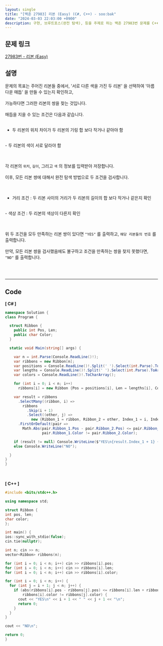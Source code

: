 ```yaml
---
layout: single
title: "[백준 27983] 리본 (Easy) (C#, C++) - soo:bak"
date: "2024-03-03 22:03:00 +0900"
description: 구현, 브루트포스(완전 탐색), 등을 주제로 하는 백준 27983번 문제를 C++ C# 으로 풀이 및 해설
---
```


## 문제 링크
  [27983번 - 리본 (Easy)](https://www.acmicpc.net/problem/27983)

## 설명
문제의 목표는 주어진 리본들 중에서, '서로 다른 색을 가진 두 리본' 을 선택하여 '아름다운 매듭' 을 만들 수 있는지 확인하고,<br>
<br>
가능하다면 그러한 리본의 쌍을 찾는 것입니다.<br>
<br>
매듭을 지을 수 있는 조건은 다음과 같습니다.<br>
<br>
- 두 리본의 위치 차이가 두 리본의 기링 합 보다 작거나 같아야 함<br>
<br>
- 두 리본의 색이 서로 달라야 함<br>
<br>
<br>

각 리본의 `위치`, `길이`, 그리고 `색` 의 정보를 입력받아 저장합니다.<br>
<br>
이후, 모든 리본 쌍에 대해서 완전 탐색 방법으로 두 조건을 검사합니다.<br>
<br>
<br>
- 거리 조건 : 두 리본 사이의 거리가 두 리본의 길이의 합 보다 작거나 같은지 확인<br>
<br>
- 색상 조건 : 두 리본의 색상이 다른지 확인<br>
<br>
<br>

위 두 조건을 모두 만족하는 리본 쌍이 있다면 `"YES"` 를 출력하고, `해당 리본들의 번호` 를 출력합니다.<br>
<br>
만약, 모든 리본 쌍을 검사했음에도 불구하고 조건을 만족하는 쌍을 찾지 못했다면, `"NO"` 를 출력합니다.<br>

<br>
<br>

- - -

## Code
<b>[ C# ] </b>
<br>

  ```c#
namespace Solution {
  class Program {

    struct Ribbon {
      public int Pos, Len;
      public char Color;
    }

    static void Main(string[] args) {

      var n = int.Parse(Console.ReadLine()!);
      var ribbons = new Ribbon[n];
      var positions = Console.ReadLine()!.Split(' ').Select(int.Parse).ToArray();
      var lengths = Console.ReadLine()!.Split(' ').Select(int.Parse).ToArray();
      var colors = Console.ReadLine()!.ToCharArray();

      for (int i = 0; i < n; i++)
        ribbons[i] = new Ribbon {Pos = positions[i], Len = lengths[i], Color = colors[i * 2]};

      var result = ribbons
        .SelectMany((ribbon, i) =>
          ribbons
            .Skip(i + 1)
            .Select((other, j) =>
              new {Ribbon_1 = ribbon, Ribbon_2 = other, Index_1 = i, Index_2 = i + j + 1}))
        .FirstOrDefault(pair =>
          Math.Abs(pair.Ribbon_1.Pos - pair.Ribbon_2.Pos) <= pair.Ribbon_1.Len + pair.Ribbon_2.Len &&
                   pair.Ribbon_1.Color != pair.Ribbon_2.Color);

      if (result != null) Console.WriteLine($"YES\n{result.Index_1 + 1} {result.Index_2 + 1}");
      else Console.WriteLine("NO");

    }
  }
}
  ```
<br><br>
<b>[ C++ ] </b>
<br>

  ```c++
#include <bits/stdc++.h>

using namespace std;

struct Ribbon {
  int pos, len;
  char color;
};

int main() {
  ios::sync_with_stdio(false);
  cin.tie(nullptr);

  int n; cin >> n;
  vector<Ribbon> ribbons(n);

  for (int i = 0; i < n; i++) cin >> ribbons[i].pos;
  for (int i = 0; i < n; i++) cin >> ribbons[i].len;
  for (int i = 0; i < n; i++) cin >> ribbons[i].color;

  for (int i = 0; i < n; i++) {
    for (int j = i + 1; j < n; j++) {
      if (abs(ribbons[i].pos - ribbons[j].pos) <= ribbons[i].len + ribbons[j].len &&
          ribbons[i].color != ribbons[j].color) {
        cout << "YES\n" << i + 1 << " " << j + 1 << "\n";
        return 0;
      }
    }
  }

  cout << "NO\n";

  return 0;
}
  ```
